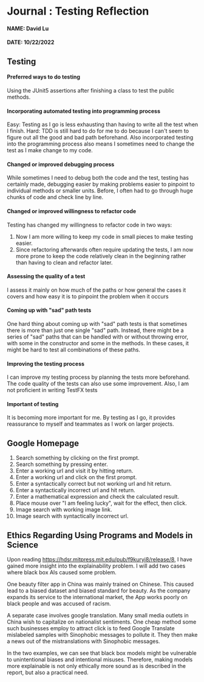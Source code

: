 # Journal : Testing Reflection
#### NAME: David Lu
#### DATE: 10/22/2022


## Testing

#### Preferred ways to do testing
Using the JUnit5 assertions after finishing a class to test the public methods.

#### Incorporating automated testing into programming process
Easy: Testing as I go is less exhausting than having to write all the test when
I finish.
Hard: TDD is still hard to do for me to do because I can't seem to figure out all
the good and bad path beforehand. Also incorporated testing into the programming
process also means I sometimes need to change the test as I make change to my code.

#### Changed or improved debugging process
While sometimes I need to debug both the code and the test, testing has certainly made,
debugging easier by making problems easier to pinpoint to individual methods or smaller
units. Before, I often had to go through huge chunks of code and check line by line.

#### Changed or improved willingness to refactor code
Testing has changed my willingness to refactor code in two ways:
1. Now I am more willing to keep my code in small pieces to make testing easier.
2. Since refactoring afterwards often require updating the tests, I am now more prone to
   keep the code relatively clean in the beginning rather than having to clean and refactor
   later.

#### Assessing the quality of a test
I assess it mainly on how much of the paths or how general the cases it covers and how easy
it is to pinpoint the problem when it occurs

#### Coming up with "sad" path tests
One hard thing about coming up with "sad" path tests is that sometimes there is more than just
one single "sad" path. Instead, there might be a series of "sad" paths that can be handled with or
without throwing error, with some in the constructor and some in the methods. In these cases, it
might be hard to test all combinations of these paths.

#### Improving the testing process
I can improve my testing process by planning the tests more beforehand. The code quality of the
tests can also use some improvement. Also, I am not proficient in writing TestFX tests

#### Important of testing
It is becoming more important for me. By testing as I go, it provides reassurance to myself and
teammates as I work on larger projects.


## Google Homepage

1. Search something by clicking on the first prompt.
2. Search something by pressing enter.
3. Enter a working url and visit it by hitting return.
4. Enter a working url and click on the first prompt.
5. Enter a syntactically correct but not working url and hit return.
6. Enter a syntactically incorrect url and hit return.
7. Enter a mathematical expression and check the calculated result.
8. Place mouse over "I am feeling lucky", wait for the effect, then click.
9. Image search with working image link.
10. Image search with syntactically incorrect url.




## Ethics Regarding Using Programs and Models in Science
Upon reading https://hdsr.mitpress.mit.edu/pub/f9kuryi8/release/8, I have gained more insight into
the explainability problem. I will add two cases where black box AIs caused some problem.

One beauty filter app in China was mainly trained on Chinese. This caused lead to a biased dataset
and biased standard for beauty. As the company expands its service to the international market, the
App works poorly on black people and was accused of racism.

A separate case involves google translation. Many small media outlets in China wish to capitalize on
nationalist sentiments. One cheap method some such businesses employ to attract click is to feed
Google Translate mislabeled samples with Sinophobic messages to pollute it. They then make a news
out of the mistranslations with Sinophobic messages.

In the two examples, we can see that black box models might be vulnerable to unintentional biases
and intentional misuses. Therefore, making models more explainable is not only ethically more sound
as is described in the report, but also a practical need.